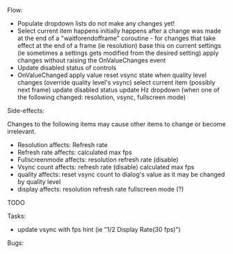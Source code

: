 Flow:

- Populate dropdown lists
	do not make any changes yet!
- Select current item
	happens initially
	happens after a change was made at the end of a "waitforendofframe" coroutine - for changes that take effect at the end of a frame (ie resolution)
	base this on current settings (ie sometimes a settings gets modified from the desired setting)
	apply changes without raising the OnValueChanges event
- Update disabled status of controls
- OnValueChanged
	apply value
		reset vsync state when quality level changes (override quality level's vsync)
	select current item (possibly next frame)
	update disabled status
	update Hz dropdown (when one of the following changed: resolution, vsync, fullscreen mode)

Side-effects:

Changes to the following items may cause other items to change or become irrelevant.

- Resolution affects:
	Refresh rate
- Refresh rate affects:
	calculated max fps
- Fullscreenmode affects:
	resolution
	refresh rate (disable)
- Vsync count affects:
	refresh rate (disable)
	calculated max fps
- quality affects:
	reset vsync count to dialog's value as it may be changed by quality level
- display affects:
	resolution
	refresh rate
	fullscreen mode (?)

TODO

Tasks:
- update vsync with fps hint (ie "1/2 Display Rate(30 fps)")

Bugs:
